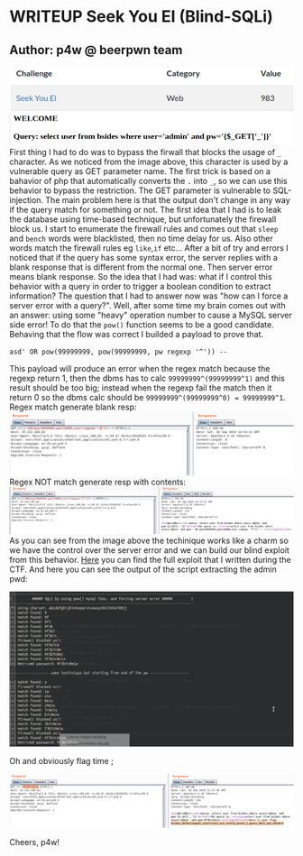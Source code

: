 # WRITEUP Seek You EI (Blind-SQLi)

## __Author:__ p4w @ beerpwn team
![Image desc](challenge_desc.png)
![Image desc](vuln_param.png)
<br>
First thing I had to do was to bypass the firwall that blocks the usage of `_` character. As we noticed from the image above, this character is used by a vulnerable query as GET parameter name. The first trick is based on a bahavior of php that automatically converts the `.` into `_`, so we can use this behavior to bypass the restriction.
The GET parameter is vulnerable to SQL-injection. The main problem here is that the output don't change in any way if the query match for something or not.
The first idea that I had is to leak the database using time-based technique, but unfortunately the firewall block us. I start to enumerate the firewall rules and comes out that `sleep` and `bench` words were blacklisted, then no time delay for us. Also other words match the firewall rules eg `like`,`if` etc...
After a bit of try and errors I noticed that if the query has some syntax error, the server replies with a blank response that is different from the normal one. Then server error means blank response.
So the idea that I had was:
what if I control this behavior with a query in order to trigger a boolean condition to extract information?
The question that I had to answer now was "how can I force a server error with a query?". Well, after some time my brain comes out with an answer: using some "heavy" operation number to cause a MySQL server side error!
To do that the `pow()` function seems to be a good candidate. Behaving that the flow was correct I builded a payload to prove that.
```(SQL)
asd' OR pow(99999999, pow(99999999, pw regexp '^')) --
```
This payload will produce an error when the regex match because the regexp return 1, then the dbms has to calc `99999999^(99999999^1)` and this result should be too big; instead when the regexp fail the match then it return 0 so the dbms calc should be `99999999^(99999999^0) = 99999999^1`.
Regex match generate blank resp:
![Image poc](sqli_poc_error.png)
<br>
Regex NOT match generate resp with contents:
![Image poc](sqli_poc_not_error.png)
<br>
As you can see from the image above the techinique works like a charm so we have the control over the server error and we can build our blind exploit from this behavior.
<a href="./sqli_exploit.py">Here</a> you can find the full exploit that I written during the CTF.
And here you can see the output of the script extracting the admin pwd:

![Image of exploit](exploit_output.png)

Oh and obviously flag time ;

![Image of exploit](flag_time.png)

Cheers, p4w!
